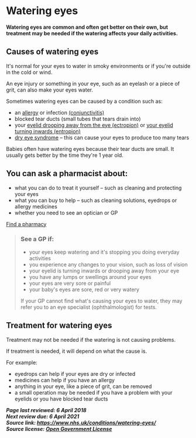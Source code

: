 <!-- watering-eyes -->

# Watering eyes

**Watering eyes are common and often get better on their own, but treatment may be needed if the watering affects your daily activities.**

## Causes of watering eyes

It's normal for your eyes to water in smoky environments or if you're outside in the cold or wind.

An eye injury or something in your eye, such as an eyelash or a piece of grit, can also make your eyes water.

Sometimes watering eyes can be caused by a condition such as:

- an [allergy](allergies.md) or infection [(conjunctivitis)](conjunctivitis.md)
- blocked tear ducts (small tubes that tears drain into)
- your [eyelid drooping away from the eye (ectropion)](ectropion.md) or [your eyelid turning inwards (entropion)](eyelid-problems.md)
- [dry eye syndrome](dry-eyes.md) – this can cause your eyes to produce too many tears

Babies often have watering eyes because their tear ducts are small. It usually gets better by the time they're 1 year old.



## You can ask a pharmacist about:

- what you can do to treat it yourself – such as cleaning and protecting your eyes
- what you can buy to help – such as cleaning solutions, eyedrops or allergy medicines
- whether you need to see an optician or GP

[Find a pharmacy](https://beta.nhs.uk/find-a-pharmacy/)

> ### **See a GP if:**
>
> - your eyes keep watering and it's stopping you doing everyday activities
> - you experience any changes to your vision, such as loss of vision
> - your eyelid is turning inwards or drooping away from your eye
> - you have any lumps or swellings around your eyes
> - your eyes are very sore or painful
> - your baby's eyes are sore, red or very watery
>
> If your GP cannot find what's causing your eyes to water, they may refer you to an eye specialist (ophthalmologist) for tests.



## Treatment for watering eyes

Treatment may not be needed if the watering is not causing problems.

If treatment is needed, it will depend on what the cause is.

For example:

- eyedrops can help if your eyes are dry or infected
- medicines can help if you have an allergy
- anything in your eye, like a piece of grit, can be removed
- a small operation may be needed if you have a problem with your eyelids or you have blocked tear ducts

***Page last reviewed: 6 April 2018  
Next review due: 6 April 2021  
Source link: <https://www.nhs.uk/conditions/watering-eyes/>  
Source license: [Open Government License](http://www.nationalarchives.gov.uk/doc/open-government-licence/version/3/)***
